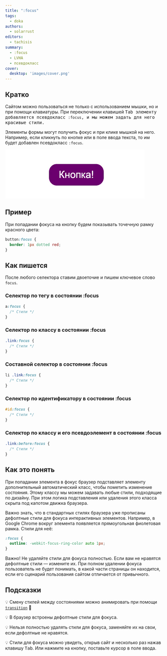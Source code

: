 ```yaml
---
title: ":focus"
tags:
  - doka
authors:
  - solarrust
editors:
  - tachisis
summary:
  - :focus
  - LVHA
  - псевдокласс
cover:
  desktop: 'images/cover.png'
---
```


## Кратко

Сайтом можно пользоваться не только с использованием мышки, но и при помощи клавиатуры. При переключении клавишей <kbd>Tab<kbd> элементу добавляется псевдокласс `:focus`, и мы можем задать для него красивые стили.

Элементы формы могут получить фокус и при клике мышкой на него. Например, если кликнуть по кнопке или в поле ввода текста, то им будет добавлен псевдокласс `:focus`.

![Пример псевдокласса :focus](images/focus.gif)

## Пример

При попадании фокуса на кнопку будем показывать точечную рамку красного цвета:

```css
button:focus {
  border: 1px dotted red;
}
```

## Как пишется

После любого селектора ставим двоеточие и пишем ключевое слово `focus`.

### Селектор по тегу в состоянии :focus

```css
a:focus {
  /* Стили */
}
```

### Селектор по классу в состоянии :focus

```css
.link:focus {
  /* Стили */
}
```

### Составной селектор в состоянии :focus

```css
li .link:focus {
  /* Стили */
}
```

### Селектор по идентификатору в состоянии :focus

```css
#id:focus {
  /* Стили */
}
```

### Селектор по классу и его псевдоэлемент в состоянии :focus

```css
.link:before:focus {
  /* Стили */
}
```

## Как это понять

При попадании элемента в фокус браузер подставляет элементу дополнительный автоматический класс, чтобы пометить изменение состояния. Этому классу мы можем задавать любые стили, подходящие по дизайну. При этом логика подставления или удаления этого класса скрыта под капотом движка браузера.

Важно знать, что в стандартных стилях браузера уже прописаны дефолтные стили для фокуса интерактивных элементов. Например, в Google Chrome вокруг элемента появляется прямоугольная фиолетовая рамка. Стили для неё:

```css
:focus {
  outline: -webkit-focus-ring-color auto 1px;
}
```

Важно! Не удаляйте стили для фокуса полностью. Если вам не нравятся дефолтные стили — измените их. При полном удалении фокуса пользователь не будет понимать, в какой части страницы он находится, если его сценарий пользования сайтом отличается от привычного.

## Подсказки

💡 Смену стилей между состояниями можно анимировать при помощи [`transition`](/css/transition) 🎉

💡 В браузер встроены дефолтные стили для фокуса.

💡 Нельзя полностью удалять стили для фокуса, заменяйте их на свои, если дефолтные не нравятся.

💡 Стили для фокуса можно увидеть, открыв сайт и несколько раз нажав клавишу <kbd>Tab</kbd>. Или нажмите на кнопку, поставьте курсор в поле ввода.
